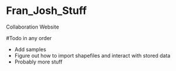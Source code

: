 # Fran_Josh_Stuff
Collaboration Website

#Todo in any order
  - Add samples
  - Figure out how to import shapefiles and interact with stored data
  - Probably more stuff
